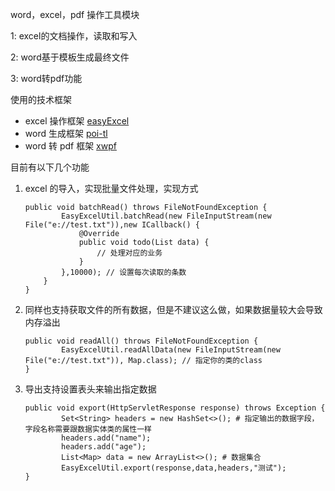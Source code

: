 word，excel，pdf 操作工具模块

1: excel的文档操作，读取和写入

2: word基于模板生成最终文件

3: word转pdf功能

使用的技术框架

* excel 操作框架 [easyExcel](https://alibaba-easyexcel.github.io/index.html)
* word 生成框架 [poi-tl](http://deepoove.com/poi-tl/)
* word 转 pdf 框架 [xwpf](https://stackoverflow.com/questions/51440312/docx-to-pdf-converter-in-java)

目前有以下几个功能

1. excel 的导入，实现批量文件处理，实现方式

   ```
   public void batchRead() throws FileNotFoundException { 
           EasyExcelUtil.batchRead(new FileInputStream(new File("e://test.txt")),new ICallback() {
               @Override
               public void todo(List data) {
                   // 处理对应的业务
               }
           },10000); // 设置每次读取的条数
       }
   }
   ```

2. 同样也支持获取文件的所有数据，但是不建议这么做，如果数据量较大会导致内存溢出

   ```
   public void readAll() throws FileNotFoundException {
           EasyExcelUtil.readAllData(new FileInputStream(new File("e://test.txt")), Map.class); // 指定你的类的class
   }
   ```

3. 导出支持设置表头来输出指定数据

   ```
   public void export(HttpServletResponse response) throws Exception {
           Set<String> headers = new HashSet<>(); # 指定输出的数据字段，字段名称需要跟数据实体类的属性一样
           headers.add("name");
           headers.add("age");
           List<Map> data = new ArrayList<>(); # 数据集合
           EasyExcelUtil.export(response,data,headers,"测试");
   }
   ```

   